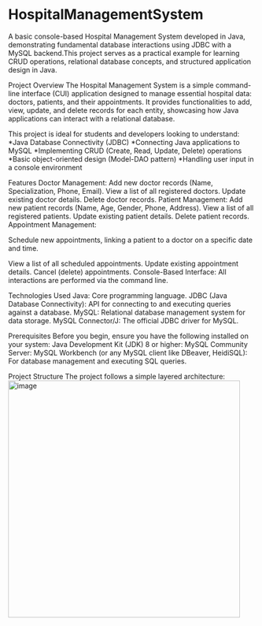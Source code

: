 # HospitalManagementSystem
A basic console-based Hospital Management System developed in Java, demonstrating fundamental database interactions using JDBC with a MySQL backend.This project serves as a practical example for learning CRUD operations, relational database concepts, and structured application design in Java.

Project Overview
The Hospital Management System is a simple command-line interface (CUI) application designed to manage essential hospital data: doctors, patients, and their appointments. It provides functionalities to add, view, update, and delete records for each entity, showcasing how Java applications can interact with a relational database.

This project is ideal for students and developers looking to understand:
*Java Database Connectivity (JDBC)
*Connecting Java applications to MySQL
*Implementing CRUD (Create, Read, Update, Delete) operations
*Basic object-oriented design (Model-DAO pattern)
*Handling user input in a console environment

Features
Doctor Management:
Add new doctor records (Name, Specialization, Phone, Email).
View a list of all registered doctors.
Update existing doctor details.
Delete doctor records.
Patient Management:
Add new patient records (Name, Age, Gender, Phone, Address).
View a list of all registered patients.
Update existing patient details.
Delete patient records.
Appointment Management:

Schedule new appointments, linking a patient to a doctor on a specific date and time.

View a list of all scheduled appointments.
Update existing appointment details.
Cancel (delete) appointments.
Console-Based Interface: All interactions are performed via the command line.

Technologies Used
Java: Core programming language.
JDBC (Java Database Connectivity): API for connecting to and executing queries against a database.
MySQL: Relational database management system for data storage.
MySQL Connector/J: The official JDBC driver for MySQL.

Prerequisites
Before you begin, ensure you have the following installed on your system:
Java Development Kit (JDK) 8 or higher:
MySQL Community Server:
MySQL Workbench (or any MySQL client like DBeaver, HeidiSQL): For database management and executing SQL queries.

Project Structure
The project follows a simple layered architecture:
<img width="471" height="481" alt="image" src="https://github.com/user-attachments/assets/b84f0039-d4e6-47ae-8e1f-23d9761faba7" />



